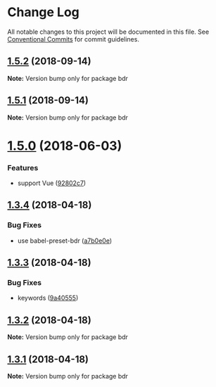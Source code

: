 # Change Log

All notable changes to this project will be documented in this file.
See [Conventional Commits](https://conventionalcommits.org) for commit guidelines.

<a name="1.5.2"></a>
## [1.5.2](https://github.com/fjc0k/bdr/compare/v1.5.1...v1.5.2) (2018-09-14)




**Note:** Version bump only for package bdr

<a name="1.5.1"></a>
## [1.5.1](https://github.com/fjc0k/bdr/compare/v1.5.0...v1.5.1) (2018-09-14)




**Note:** Version bump only for package bdr

<a name="1.5.0"></a>
# [1.5.0](https://github.com/fjc0k/bdr/compare/v1.4.0...v1.5.0) (2018-06-03)


### Features

* support Vue ([92802c7](https://github.com/fjc0k/bdr/commit/92802c7))




<a name="1.3.4"></a>
## [1.3.4](https://github.com/fjc0k/bdr/compare/v1.3.3...v1.3.4) (2018-04-18)


### Bug Fixes

* use babel-preset-bdr ([a7b0e0e](https://github.com/fjc0k/bdr/commit/a7b0e0e))




<a name="1.3.3"></a>
## [1.3.3](https://github.com/fjc0k/bdr/compare/v1.3.2...v1.3.3) (2018-04-18)


### Bug Fixes

* keywords ([9a40555](https://github.com/fjc0k/bdr/commit/9a40555))




<a name="1.3.2"></a>
## [1.3.2](https://github.com/fjc0k/bdr/compare/v1.3.1...v1.3.2) (2018-04-18)




**Note:** Version bump only for package bdr

<a name="1.3.1"></a>
## [1.3.1](https://github.com/fjc0k/bdr/compare/v1.3.0...v1.3.1) (2018-04-18)




**Note:** Version bump only for package bdr

